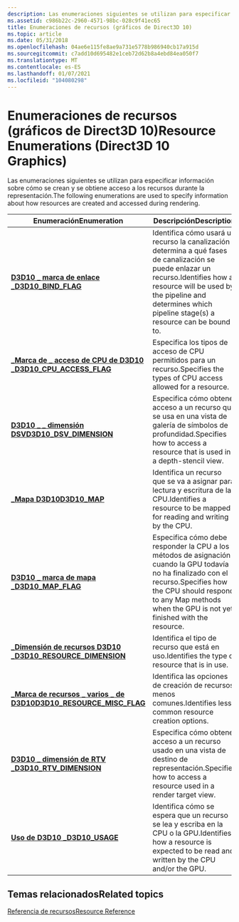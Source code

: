 ```yaml
---
description: Las enumeraciones siguientes se utilizan para especificar información sobre cómo se crean y se obtiene acceso a los recursos durante la representación.
ms.assetid: c986b22c-2960-4571-98bc-028c9f41ec65
title: Enumeraciones de recursos (gráficos de Direct3D 10)
ms.topic: article
ms.date: 05/31/2018
ms.openlocfilehash: 04ae6e115fe8ae9a731e5778b986940cb17a915d
ms.sourcegitcommit: c7add10d695482e1ceb72d62b8a4ebd84ea050f7
ms.translationtype: MT
ms.contentlocale: es-ES
ms.lasthandoff: 01/07/2021
ms.locfileid: "104080298"
---
```

# <a name="resource-enumerations-direct3d-10-graphics"></a><span data-ttu-id="b924a-103">Enumeraciones de recursos (gráficos de Direct3D 10)</span><span class="sxs-lookup"><span data-stu-id="b924a-103">Resource Enumerations (Direct3D 10 Graphics)</span></span>

<span data-ttu-id="b924a-104">Las enumeraciones siguientes se utilizan para especificar información sobre cómo se crean y se obtiene acceso a los recursos durante la representación.</span><span class="sxs-lookup"><span data-stu-id="b924a-104">The following enumerations are used to specify information about how resources are created and accessed during rendering.</span></span>



| <span data-ttu-id="b924a-105">Enumeración</span><span class="sxs-lookup"><span data-stu-id="b924a-105">Enumeration</span></span>                                                     | <span data-ttu-id="b924a-106">Descripción</span><span class="sxs-lookup"><span data-stu-id="b924a-106">Description</span></span>                                                                                                               |
|-----------------------------------------------------------------|---------------------------------------------------------------------------------------------------------------------------|
| [<span data-ttu-id="b924a-107">**D3D10 \_ marca de enlace \_**</span><span class="sxs-lookup"><span data-stu-id="b924a-107">**D3D10\_BIND\_FLAG**</span></span>](/windows/desktop/api/D3D10/ne-d3d10-d3d10_bind_flag)                    | <span data-ttu-id="b924a-108">Identifica cómo usará un recurso la canalización y determina a qué fases de canalización se puede enlazar un recurso.</span><span class="sxs-lookup"><span data-stu-id="b924a-108">Identifies how a resource will be used by the pipeline and determines which pipeline stage(s) a resource can be bound to.</span></span> |
| [<span data-ttu-id="b924a-109">**\_Marca de \_ acceso de CPU de D3D10 \_**</span><span class="sxs-lookup"><span data-stu-id="b924a-109">**D3D10\_CPU\_ACCESS\_FLAG**</span></span>](/windows/desktop/api/D3D10/ne-d3d10-d3d10_cpu_access_flag)       | <span data-ttu-id="b924a-110">Especifica los tipos de acceso de CPU permitidos para un recurso.</span><span class="sxs-lookup"><span data-stu-id="b924a-110">Specifies the types of CPU access allowed for a resource.</span></span>                                                                 |
| [<span data-ttu-id="b924a-111">**D3D10 \_ \_ dimensión DSV**</span><span class="sxs-lookup"><span data-stu-id="b924a-111">**D3D10\_DSV\_DIMENSION**</span></span>](/windows/desktop/api/D3D10/ne-d3d10-d3d10_dsv_dimension)            | <span data-ttu-id="b924a-112">Especifica cómo obtener acceso a un recurso que se usa en una vista de galería de símbolos de profundidad.</span><span class="sxs-lookup"><span data-stu-id="b924a-112">Specifies how to access a resource that is used in a depth-stencil view.</span></span>                                                  |
| [<span data-ttu-id="b924a-113">**\_Mapa D3D10**</span><span class="sxs-lookup"><span data-stu-id="b924a-113">**D3D10\_MAP**</span></span>](/windows/desktop/api/D3D10/ne-d3d10-d3d10_map)                                 | <span data-ttu-id="b924a-114">Identifica un recurso que se va a asignar para lectura y escritura de la CPU.</span><span class="sxs-lookup"><span data-stu-id="b924a-114">Identifies a resource to be mapped for reading and writing by the CPU.</span></span>                                                    |
| [<span data-ttu-id="b924a-115">**D3D10 \_ marca de mapa \_**</span><span class="sxs-lookup"><span data-stu-id="b924a-115">**D3D10\_MAP\_FLAG**</span></span>](/windows/desktop/api/D3D10/ne-d3d10-d3d10_map_flag)                      | <span data-ttu-id="b924a-116">Especifica cómo debe responder la CPU a los métodos de asignación cuando la GPU todavía no ha finalizado con el recurso.</span><span class="sxs-lookup"><span data-stu-id="b924a-116">Specifies how the CPU should respond to any Map methods when the GPU is not yet finished with the resource.</span></span>               |
| [<span data-ttu-id="b924a-117">**\_Dimensión de recursos D3D10 \_**</span><span class="sxs-lookup"><span data-stu-id="b924a-117">**D3D10\_RESOURCE\_DIMENSION**</span></span>](/windows/desktop/api/D3D10/ne-d3d10-d3d10_resource_dimension)  | <span data-ttu-id="b924a-118">Identifica el tipo de recurso que está en uso.</span><span class="sxs-lookup"><span data-stu-id="b924a-118">Identifies the type of resource that is in use.</span></span>                                                                           |
| [<span data-ttu-id="b924a-119">**\_Marca de recursos \_ varios \_ de D3D10**</span><span class="sxs-lookup"><span data-stu-id="b924a-119">**D3D10\_RESOURCE\_MISC\_FLAG**</span></span>](/windows/desktop/api/D3D10/ne-d3d10-d3d10_resource_misc_flag) | <span data-ttu-id="b924a-120">Identifica las opciones de creación de recursos menos comunes.</span><span class="sxs-lookup"><span data-stu-id="b924a-120">Identifies less common resource creation options.</span></span>                                                                         |
| [<span data-ttu-id="b924a-121">**D3D10 \_ dimensión de RTV \_**</span><span class="sxs-lookup"><span data-stu-id="b924a-121">**D3D10\_RTV\_DIMENSION**</span></span>](/windows/desktop/api/D3D10/ne-d3d10-d3d10_rtv_dimension)            | <span data-ttu-id="b924a-122">Especifica cómo obtener acceso a un recurso usado en una vista de destino de representación.</span><span class="sxs-lookup"><span data-stu-id="b924a-122">Specifies how to access a resource used in a render target view.</span></span>                                                          |
| [<span data-ttu-id="b924a-123">**Uso de D3D10 \_**</span><span class="sxs-lookup"><span data-stu-id="b924a-123">**D3D10\_USAGE**</span></span>](/windows/desktop/api/D3D10/ne-d3d10-d3d10_usage)                             | <span data-ttu-id="b924a-124">Identifica cómo se espera que un recurso se lea y escriba en la CPU o la GPU.</span><span class="sxs-lookup"><span data-stu-id="b924a-124">Identifies how a resource is expected to be read and written by the CPU and/or the GPU.</span></span>                                   |



 

## <a name="related-topics"></a><span data-ttu-id="b924a-125">Temas relacionados</span><span class="sxs-lookup"><span data-stu-id="b924a-125">Related topics</span></span>

<dl> <dt>

[<span data-ttu-id="b924a-126">Referencia de recursos</span><span class="sxs-lookup"><span data-stu-id="b924a-126">Resource Reference</span></span>](d3d10-graphics-reference-resource.md)
</dt> </dl>

 

 



